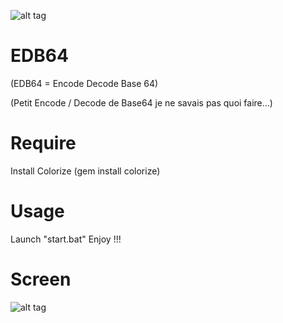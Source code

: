 ![alt tag](https://cdn.discordapp.com/attachments/744257593463013379/750626311869038672/EDB64.jpg)

# EDB64
(EDB64 = Encode Decode Base 64)

(Petit Encode / Decode de Base64 je ne savais pas quoi faire...)

# Require 
Install Colorize (gem install colorize)

# Usage
Launch "start.bat"
Enjoy !!!

# Screen

![alt tag](https://cdn.discordapp.com/attachments/744257593463013379/750626794771710002/unknown.png)
